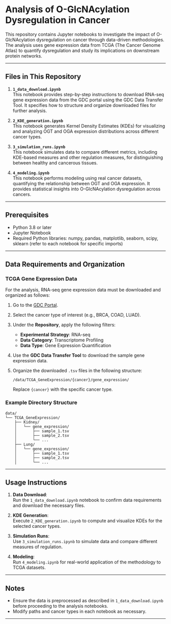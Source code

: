 # Analysis of O-GlcNAcylation Dysregulation in Cancer

This repository contains Jupyter notebooks to investigate the impact of O-GlcNAcylation dysregulation on cancer through data-driven methodologies. The analysis uses gene expression data from TCGA (The Cancer Genome Atlas) to quantify dysregulation and study its implications on downstream protein networks.

---

## Files in This Repository

1. **`1_data_download.ipynb`**  
   This notebook provides step-by-step instructions to download RNA-seq gene expression data from the GDC portal using the GDC Data Transfer Tool. It specifies how to structure and organize downloaded files for further analysis.

2. **`2_KDE_generation.ipynb`**  
   This notebook generates Kernel Density Estimates (KDEs) for visualizing and analyzing OGT and OGA expression distributions across different cancer types.

3. **`3_simulation_runs.ipynb`**  
   This notebook simulates data to compare different metrics, including KDE-based measures and other regulation measures, for distinguishing between healthy and cancerous tissues.

4. **`4_modeling.ipynb`**  
   This notebook performs modeling using real cancer datasets, quantifying the relationship between OGT and OGA expression. It provides statistical insights into O-GlcNAcylation dysregulation across cancers.

---

## Prerequisites

- Python 3.8 or later
- Jupyter Notebook
- Required Python libraries: numpy, pandas, matplotlib, seaborn, scipy, sklearn (refer to each notebook for specific imports)

---

## Data Requirements and Organization

### TCGA Gene Expression Data
For the analysis, RNA-seq gene expression data must be downloaded and organized as follows:

1. Go to the [GDC Portal](https://portal.gdc.cancer.gov/).
2. Select the cancer type of interest (e.g., BRCA, COAD, LUAD).
3. Under the **Repository**, apply the following filters:
   - **Experimental Strategy**: RNA-seq
   - **Data Category**: Transcriptome Profiling
   - **Data Type**: Gene Expression Quantification
4. Use the **GDC Data Transfer Tool** to download the sample gene expression data.
5. Organize the downloaded `.tsv` files in the following structure:

   ```
   /data/TCGA_GeneExpression/{cancer}/gene_expression/
   ```
   Replace `{cancer}` with the specific cancer type.

### Example Directory Structure

```
data/
└── TCGA_GeneExpression/
    ├── Kidney/
    │   └── gene_expression/
    │       ├── sample_1.tsv
    │       ├── sample_2.tsv
    │       └── ...
    ├── Lung/
    │   └── gene_expression/
    │       ├── sample_1.tsv
    │       ├── sample_2.tsv
    │       └── ...
```

---

## Usage Instructions

1. **Data Download**:  
   Run the `1_data_download.ipynb` notebook to confirm data requirements and download the necessary files.

2. **KDE Generation**:  
   Execute `2_KDE_generation.ipynb` to compute and visualize KDEs for the selected cancer types.

3. **Simulation Runs**:  
   Use `3_simulation_runs.ipynb` to simulate data and compare different measures of regulation.

4. **Modeling**:  
   Run `4_modeling.ipynb` for real-world application of the methodology to TCGA datasets.

---

## Notes

- Ensure the data is preprocessed as described in `1_data_download.ipynb` before proceeding to the analysis notebooks.
- Modify paths and cancer types in each notebook as necessary.

---
